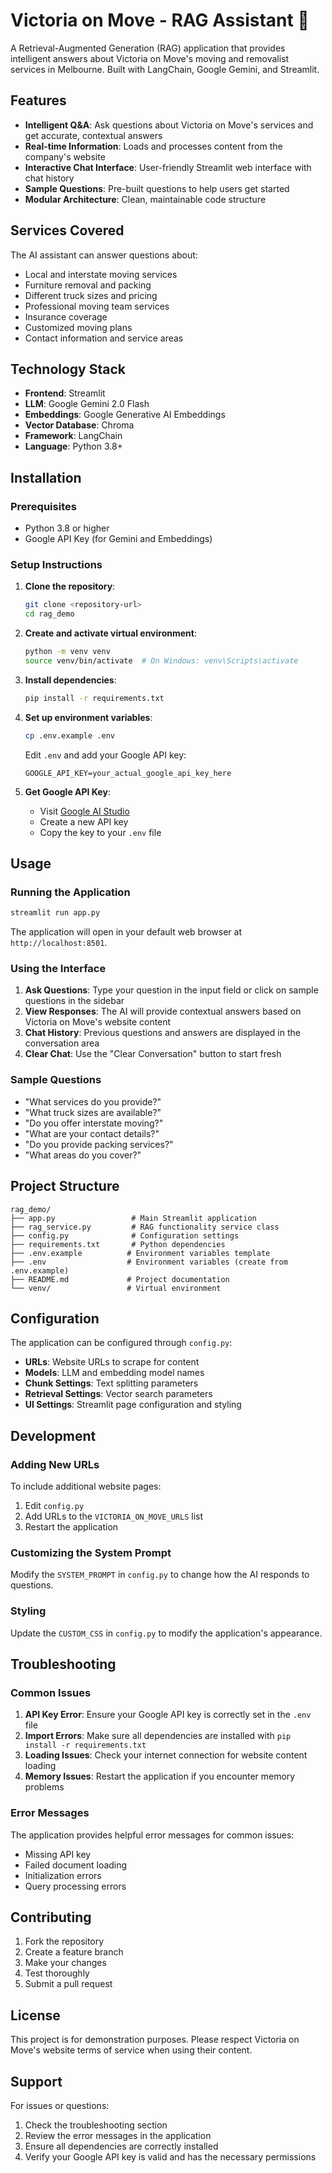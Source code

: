 # Victoria on Move - RAG Assistant 🚚

A Retrieval-Augmented Generation (RAG) application that provides intelligent answers about Victoria on Move's moving and removalist services in Melbourne. Built with LangChain, Google Gemini, and Streamlit.

## Features

- **Intelligent Q&A**: Ask questions about Victoria on Move's services and get accurate, contextual answers
- **Real-time Information**: Loads and processes content from the company's website
- **Interactive Chat Interface**: User-friendly Streamlit web interface with chat history
- **Sample Questions**: Pre-built questions to help users get started
- **Modular Architecture**: Clean, maintainable code structure

## Services Covered

The AI assistant can answer questions about:
- Local and interstate moving services
- Furniture removal and packing
- Different truck sizes and pricing
- Professional moving team services
- Insurance coverage
- Customized moving plans
- Contact information and service areas

## Technology Stack

- **Frontend**: Streamlit
- **LLM**: Google Gemini 2.0 Flash
- **Embeddings**: Google Generative AI Embeddings
- **Vector Database**: Chroma
- **Framework**: LangChain
- **Language**: Python 3.8+

## Installation

### Prerequisites

- Python 3.8 or higher
- Google API Key (for Gemini and Embeddings)

### Setup Instructions

1. **Clone the repository**:
   ```bash
   git clone <repository-url>
   cd rag_demo
   ```

2. **Create and activate virtual environment**:
   ```bash
   python -m venv venv
   source venv/bin/activate  # On Windows: venv\Scripts\activate
   ```

3. **Install dependencies**:
   ```bash
   pip install -r requirements.txt
   ```

4. **Set up environment variables**:
   ```bash
   cp .env.example .env
   ```
   
   Edit `.env` and add your Google API key:
   ```
   GOOGLE_API_KEY=your_actual_google_api_key_here
   ```

5. **Get Google API Key**:
   - Visit [Google AI Studio](https://makersuite.google.com/app/apikey)
   - Create a new API key
   - Copy the key to your `.env` file

## Usage

### Running the Application

```bash
streamlit run app.py
```

The application will open in your default web browser at `http://localhost:8501`.

### Using the Interface

1. **Ask Questions**: Type your question in the input field or click on sample questions in the sidebar
2. **View Responses**: The AI will provide contextual answers based on Victoria on Move's website content
3. **Chat History**: Previous questions and answers are displayed in the conversation area
4. **Clear Chat**: Use the "Clear Conversation" button to start fresh

### Sample Questions

- "What services do you provide?"
- "What truck sizes are available?"
- "Do you offer interstate moving?"
- "What are your contact details?"
- "Do you provide packing services?"
- "What areas do you cover?"

## Project Structure

```
rag_demo/
├── app.py                 # Main Streamlit application
├── rag_service.py         # RAG functionality service class
├── config.py              # Configuration settings
├── requirements.txt       # Python dependencies
├── .env.example          # Environment variables template
├── .env                  # Environment variables (create from .env.example)
├── README.md             # Project documentation
└── venv/                 # Virtual environment
```

## Configuration

The application can be configured through `config.py`:

- **URLs**: Website URLs to scrape for content
- **Models**: LLM and embedding model names
- **Chunk Settings**: Text splitting parameters
- **Retrieval Settings**: Vector search parameters
- **UI Settings**: Streamlit page configuration and styling

## Development

### Adding New URLs

To include additional website pages:

1. Edit `config.py`
2. Add URLs to the `VICTORIA_ON_MOVE_URLS` list
3. Restart the application

### Customizing the System Prompt

Modify the `SYSTEM_PROMPT` in `config.py` to change how the AI responds to questions.

### Styling

Update the `CUSTOM_CSS` in `config.py` to modify the application's appearance.

## Troubleshooting

### Common Issues

1. **API Key Error**: Ensure your Google API key is correctly set in the `.env` file
2. **Import Errors**: Make sure all dependencies are installed with `pip install -r requirements.txt`
3. **Loading Issues**: Check your internet connection for website content loading
4. **Memory Issues**: Restart the application if you encounter memory problems

### Error Messages

The application provides helpful error messages for common issues:
- Missing API key
- Failed document loading
- Initialization errors
- Query processing errors

## Contributing

1. Fork the repository
2. Create a feature branch
3. Make your changes
4. Test thoroughly
5. Submit a pull request

## License

This project is for demonstration purposes. Please respect Victoria on Move's website terms of service when using their content.

## Support

For issues or questions:
1. Check the troubleshooting section
2. Review the error messages in the application
3. Ensure all dependencies are correctly installed
4. Verify your Google API key is valid and has the necessary permissions
